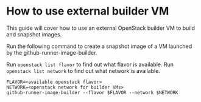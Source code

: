# How to use external builder VM

This guide will cover how to use an external OpenStack builder VM to build and snapshot images.

Run the following command to create a snapshot image of a VM launched by the 
github-runner-image-builder.

Run `openstack list flavor` to find out what flavor is available.
Run `openstack list network` to find out what network is available.

```
FLAVOR=<available openstack flavor>
NETWORK=<openstack network for builder VMs>
github-runner-image-builder --flavor $FLAVOR --network $NETWORK
```
